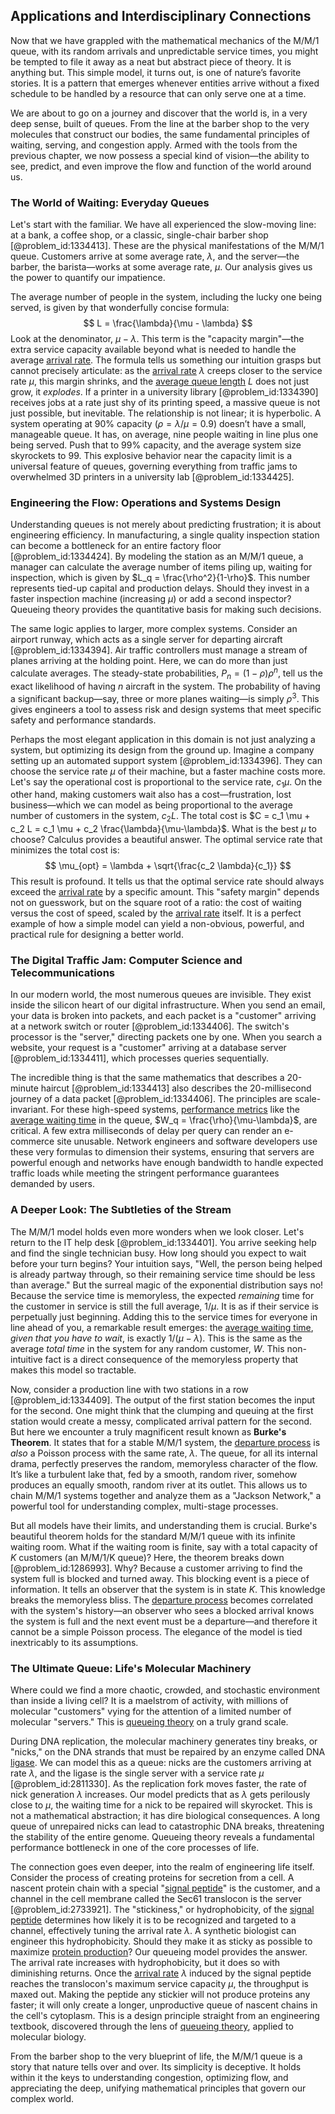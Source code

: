 ## Applications and Interdisciplinary Connections

Now that we have grappled with the mathematical mechanics of the M/M/1 queue, with its random arrivals and unpredictable service times, you might be tempted to file it away as a neat but abstract piece of theory. It is anything but. This simple model, it turns out, is one of nature’s favorite stories. It is a pattern that emerges whenever entities arrive without a fixed schedule to be handled by a resource that can only serve one at a time.

We are about to go on a journey and discover that the world is, in a very deep sense, built of queues. From the line at the barber shop to the very molecules that construct our bodies, the same fundamental principles of waiting, serving, and congestion apply. Armed with the tools from the previous chapter, we now possess a special kind of vision—the ability to see, predict, and even improve the flow and function of the world around us.

### The World of Waiting: Everyday Queues

Let's start with the familiar. We have all experienced the slow-moving line: at a bank, a coffee shop, or a classic, single-chair barber shop [@problem_id:1334413]. These are the physical manifestations of the M/M/1 queue. Customers arrive at some average rate, $\lambda$, and the server—the barber, the barista—works at some average rate, $\mu$. Our analysis gives us the power to quantify our impatience.

The average number of people in the system, including the lucky one being served, is given by that wonderfully concise formula:
$$
L = \frac{\lambda}{\mu - \lambda}
$$
Look at the denominator, $\mu - \lambda$. This term is the "capacity margin"—the extra service capacity available beyond what is needed to handle the average [arrival rate](@article_id:271309). The formula tells us something our intuition grasps but cannot precisely articulate: as the [arrival rate](@article_id:271309) $\lambda$ creeps closer to the service rate $\mu$, this margin shrinks, and the [average queue length](@article_id:270734) $L$ does not just grow, it *explodes*. If a printer in a university library [@problem_id:1334390] receives jobs at a rate just shy of its printing speed, a massive queue is not just possible, but inevitable. The relationship is not linear; it is hyperbolic. A system operating at 90% capacity ($\rho = \lambda/\mu = 0.9$) doesn’t have a small, manageable queue. It has, on average, nine people waiting in line plus one being served. Push that to 99% capacity, and the average system size skyrockets to 99. This explosive behavior near the capacity limit is a universal feature of queues, governing everything from traffic jams to overwhelmed 3D printers in a university lab [@problem_id:1334425].

### Engineering the Flow: Operations and Systems Design

Understanding queues is not merely about predicting frustration; it is about engineering efficiency. In manufacturing, a single quality inspection station can become a bottleneck for an entire factory floor [@problem_id:1334424]. By modeling the station as an M/M/1 queue, a manager can calculate the average number of items piling up, waiting for inspection, which is given by $L_q = \frac{\rho^2}{1-\rho}$. This number represents tied-up capital and production delays. Should they invest in a faster inspection machine (increasing $\mu$) or add a second inspector? Queueing theory provides the quantitative basis for making such decisions.

The same logic applies to larger, more complex systems. Consider an airport runway, which acts as a single server for departing aircraft [@problem_id:1334394]. Air traffic controllers must manage a stream of planes arriving at the holding point. Here, we can do more than just calculate averages. The steady-state probabilities, $P_n = (1-\rho)\rho^n$, tell us the exact likelihood of having $n$ aircraft in the system. The probability of having a significant backup—say, three or more planes waiting—is simply $\rho^3$. This gives engineers a tool to assess risk and design systems that meet specific safety and performance standards.

Perhaps the most elegant application in this domain is not just analyzing a system, but optimizing its design from the ground up. Imagine a company setting up an automated support system [@problem_id:1334396]. They can choose the service rate $\mu$ of their machine, but a faster machine costs more. Let's say the operational cost is proportional to the service rate, $c_1 \mu$. On the other hand, making customers wait also has a cost—frustration, lost business—which we can model as being proportional to the average number of customers in the system, $c_2 L$. The total cost is $C = c_1 \mu + c_2 L = c_1 \mu + c_2 \frac{\lambda}{\mu-\lambda}$. What is the best $\mu$ to choose? Calculus provides a beautiful answer. The optimal service rate that minimizes the total cost is:
$$
\mu_{opt} = \lambda + \sqrt{\frac{c_2 \lambda}{c_1}}
$$
This result is profound. It tells us that the optimal service rate should always exceed the [arrival rate](@article_id:271309) by a specific amount. This "safety margin" depends not on guesswork, but on the square root of a ratio: the cost of waiting versus the cost of speed, scaled by the [arrival rate](@article_id:271309) itself. It is a perfect example of how a simple model can yield a non-obvious, powerful, and practical rule for designing a better world.

### The Digital Traffic Jam: Computer Science and Telecommunications

In our modern world, the most numerous queues are invisible. They exist inside the silicon heart of our digital infrastructure. When you send an email, your data is broken into packets, and each packet is a "customer" arriving at a network switch or router [@problem_id:1334406]. The switch's processor is the "server," directing packets one by one. When you search a website, your request is a "customer" arriving at a database server [@problem_id:1334411], which processes queries sequentially.

The incredible thing is that the same mathematics that describes a 20-minute haircut [@problem_id:1334413] also describes the 20-millisecond journey of a data packet [@problem_id:1334406]. The principles are scale-invariant. For these high-speed systems, [performance metrics](@article_id:176830) like the [average waiting time](@article_id:274933) in the queue, $W_q = \frac{\rho}{\mu-\lambda}$, are critical. A few extra milliseconds of delay per query can render an e-commerce site unusable. Network engineers and software developers use these very formulas to dimension their systems, ensuring that servers are powerful enough and networks have enough bandwidth to handle expected traffic loads while meeting the stringent performance guarantees demanded by users.

### A Deeper Look: The Subtleties of the Stream

The M/M/1 model holds even more wonders when we look closer. Let's return to the IT help desk [@problem_id:1334401]. You arrive seeking help and find the single technician busy. How long should you expect to wait before your turn begins? Your intuition says, "Well, the person being helped is already partway through, so their remaining service time should be less than average." But the surreal magic of the exponential distribution says no! Because the service time is memoryless, the expected *remaining* time for the customer in service is still the full average, $1/\mu$. It is as if their service is perpetually just beginning. Adding this to the service times for everyone in line ahead of you, a remarkable result emerges: the [average waiting time](@article_id:274933), *given that you have to wait*, is exactly $1/(\mu-\lambda)$. This is the same as the average *total time* in the system for any random customer, $W$. This non-intuitive fact is a direct consequence of the memoryless property that makes this model so tractable.

Now, consider a production line with two stations in a row [@problem_id:1334409]. The output of the first station becomes the input for the second. One might think that the clumping and queuing at the first station would create a messy, complicated arrival pattern for the second. But here we encounter a truly magnificent result known as **Burke's Theorem**. It states that for a stable M/M/1 system, the [departure process](@article_id:272452) is *also* a Poisson process with the same rate, $\lambda$. The queue, for all its internal drama, perfectly preserves the random, memoryless character of the flow. It’s like a turbulent lake that, fed by a smooth, random river, somehow produces an equally smooth, random river at its outlet. This allows us to chain M/M/1 systems together and analyze them as a "Jackson Network," a powerful tool for understanding complex, multi-stage processes.

But all models have their limits, and understanding them is crucial. Burke's beautiful theorem holds for the standard M/M/1 queue with its infinite waiting room. What if the waiting room is finite, say with a total capacity of $K$ customers (an M/M/1/K queue)? Here, the theorem breaks down [@problem_id:1286993]. Why? Because a customer arriving to find the system full is blocked and turned away. This blocking event is a piece of information. It tells an observer that the system is in state $K$. This knowledge breaks the memoryless bliss. The [departure process](@article_id:272452) becomes correlated with the system's history—an observer who sees a blocked arrival knows the system is full and the next event must be a departure—and therefore it cannot be a simple Poisson process. The elegance of the model is tied inextricably to its assumptions.

### The Ultimate Queue: Life's Molecular Machinery

Where could we find a more chaotic, crowded, and stochastic environment than inside a living cell? It is a maelstrom of activity, with millions of molecular "customers" vying for the attention of a limited number of molecular "servers." This is [queueing theory](@article_id:273287) on a truly grand scale.

During DNA replication, the molecular machinery generates tiny breaks, or "nicks," on the DNA strands that must be repaired by an enzyme called DNA [ligase](@article_id:138803). We can model this as a queue: nicks are the customers arriving at rate $\lambda$, and the ligase is the single server with a service rate $\mu$ [@problem_id:2811330]. As the replication fork moves faster, the rate of nick generation $\lambda$ increases. Our model predicts that as $\lambda$ gets perilously close to $\mu$, the waiting time for a nick to be repaired will skyrocket. This is not a mathematical abstraction; it has dire biological consequences. A long queue of unrepaired nicks can lead to catastrophic DNA breaks, threatening the stability of the entire genome. Queueing theory reveals a fundamental performance bottleneck in one of the core processes of life.

The connection goes even deeper, into the realm of engineering life itself. Consider the process of creating proteins for secretion from a cell. A nascent protein chain with a special "[signal peptide](@article_id:175213)" is the customer, and a channel in the cell membrane called the Sec61 translocon is the server [@problem_id:2733921]. The "stickiness," or hydrophobicity, of the [signal peptide](@article_id:175213) determines how likely it is to be recognized and targeted to a channel, effectively tuning the arrival rate $\lambda$. A synthetic biologist can engineer this hydrophobicity. Should they make it as sticky as possible to maximize [protein production](@article_id:203388)? Our queueing model provides the answer. The arrival rate increases with hydrophobicity, but it does so with diminishing returns. Once the [arrival rate](@article_id:271309) $\lambda$ induced by the signal peptide reaches the translocon's maximum service capacity $\mu$, the throughput is maxed out. Making the peptide any stickier will not produce proteins any faster; it will only create a longer, unproductive queue of nascent chains in the cell's cytoplasm. This is a design principle straight from an engineering textbook, discovered through the lens of [queueing theory](@article_id:273287), applied to molecular biology.

From the barber shop to the very blueprint of life, the M/M/1 queue is a story that nature tells over and over. Its simplicity is deceptive. It holds within it the keys to understanding congestion, optimizing flow, and appreciating the deep, unifying mathematical principles that govern our complex world.